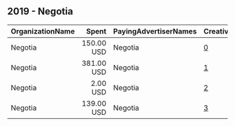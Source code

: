 ## 2019 - Negotia 
|OrganizationName|Spent|PayingAdvertiserNames|CreativeUrls|Impressions|Genders|AgeBrackets|CountryCodes|BillingAddresses|CandidateBallotInformation|
|:---|---:|:---|:---|---:|:---|:---|:---|:---|:---|
|Negotia|150.00 USD|Negotia|[0](https://www.snap.com/political-ads/asset/a960d4c63d8e12e80a5e8ca27942e64b949c26e2ac37cd6d63c67ed82f6c8990?mediaType=mp4)|60,073||25+|norway|NO||
|Negotia|381.00 USD|Negotia|[1](https://www.snap.com/political-ads/asset/a960d4c63d8e12e80a5e8ca27942e64b949c26e2ac37cd6d63c67ed82f6c8990?mediaType=mp4)|112,076||25+|norway|NO||
|Negotia|2.00 USD|Negotia|[2](https://www.snap.com/political-ads/asset/6fe68a0913144f4a7020ce1b2e0ff7c82f70ab3fdb64051e8aee86c5422f5675?mediaType=mp4)|838||25+|norway|NO||
|Negotia|139.00 USD|Negotia|[3](https://www.snap.com/political-ads/asset/a960d4c63d8e12e80a5e8ca27942e64b949c26e2ac37cd6d63c67ed82f6c8990?mediaType=mp4)|50,512||25+|norway|NO||
